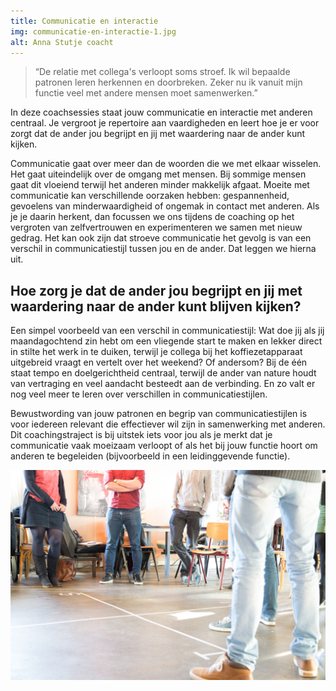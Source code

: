 ```yaml
---
title: Communicatie en interactie
img: communicatie-en-interactie-1.jpg
alt: Anna Stutje coacht
---
```



> “De relatie met collega's verloopt soms stroef. Ik wil bepaalde patronen leren herkennen en doorbreken. Zeker nu ik vanuit mijn functie veel met andere mensen moet samenwerken.” 

In deze coachsessies staat jouw communicatie en interactie met anderen centraal. Je vergroot je repertoire aan vaardigheden en leert hoe je er voor zorgt dat de ander jou begrijpt en jij met waardering naar de ander kunt kijken.  

Communicatie gaat over meer dan de woorden die we met elkaar wisselen. Het gaat uiteindelijk over de omgang met mensen. Bij sommige mensen gaat dit vloeiend terwijl het anderen minder makkelijk afgaat. Moeite met communicatie kan verschillende oorzaken hebben: gespannenheid, gevoelens van minderwaardigheid of ongemak in contact met anderen. Als je je daarin herkent, dan focussen we ons tijdens de coaching op het vergroten van zelfvertrouwen en experimenteren we samen met nieuw gedrag. Het kan ook zijn dat stroeve communicatie het gevolg is van een verschil in communicatiestijl tussen jou en de ander. Dat leggen we hierna uit. 

## Hoe zorg je dat de ander jou begrijpt en jij met waardering naar de ander kunt blijven kijken?



Een simpel voorbeeld van een verschil in communicatiestijl: Wat doe jij als jij maandagochtend zin hebt om een vliegende start te maken en lekker direct in stilte het werk in te duiken, terwijl je collega bij het koffiezetapparaat uitgebreid vraagt en vertelt over het weekend? Of andersom? Bij de één staat tempo en doelgerichtheid centraal, terwijl de ander van nature houdt van vertraging en veel aandacht besteedt aan de verbinding. En zo valt er nog veel meer te leren over verschillen in communicatiestijlen.

Bewustwording van jouw patronen en begrip van communicatiestijlen is voor iedereen relevant die effectiever wil zijn in samenwerking met anderen. Dit coachingstraject is bij uitstek iets voor jou als je merkt dat je communicatie vaak moeizaam verloopt of als het bij jouw functie hoort om anderen te begeleiden (bijvoorbeeld in een leidinggevende functie).

![afbeelding schoenen](./communicatie-en-interactie-2.jpg)